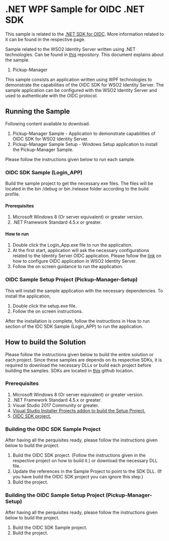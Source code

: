 # .NET WPF Sample for OIDC .NET SDK

This sample is related to the [.NET SDK for OIDC](). More information related to it can be found in the respective
 page. 

Sample related to the WSO2 Identity Server written using .NET technologies. Can be found in 
[this](https://github.com/wso2-extensions/identity-samples-dotnet) repository. This document explains about the sample. 

1. Pickup-Manager

This sample consists an application written using WPF technologies to demonstrate the capabilities of the OIDC SDK for 
WSO2 Identity Server. The sample application can be configured with the WSO2 Identity Server and used to authenticate 
with the OIDC protocol. 

## Running the Sample

Following content available to download.

1. Pickup-Manager Sample - Application to demonstrate capabilities of OIDC SDK for WSO2 Identity Server.
2. Pickup-Manager Sample Setup - Windows Setup application to install the Pickup-Manager Sample.

Please follow the instructions given below to run each sample. 

### OIDC SDK Sample (Login_APP)

Build the sample project to get the necessary exe files. The files will be located in the bin /debug or bin
/release folder according to the build profile.

#### Prerequisites

1. Microsoft Windows 8 (Or server equivalent) or greater version.
2. .NET Framework Standard 4.5.x or greater.

#### How to run

1. Double click the Login_App.exe file to run the application.
2. At the first start, application will ask the necessary configurations related to the Identity Server OIDC application.
Please follow the [link](https://is.docs.wso2.com/en/5.9.0/learn/configuring-oauth2-openid-connect-single-sign-on/) on how to configure OIDC application in WSO2 Identity Server. 
3. Follow the on screen guidance to run the application. 

### OIDC Sample Setup Project (Pickup-Manager-Setup)

This will install the sample application with the necessary dependencies. To install the application,
1. Double click the setup.exe file.
2. Follow the on screen instructions.

After the installation is complete, follow the instructions in How to run section of the IDC SDK Sample (Login_APP) to
run the application.

## How to build the Solution

Please follow the instructions given below to build the entire solution or each project. Since these samples are depends
on its respective SDKs, it is required to download the necessary DLLs or build each project before building the samples.
SDKs are located in [this](https://github.com/wso2-extensions/identity-sdks-dotnet) github location.

### Prerequisites

1. Microsoft Windows 8 (Or server equivalent) or greater version.
2. .NET Framework Standard 4.5.x or greater.
3. Visual Studio 2017 Community or greater.
4. [Visual Studio Installer Projects addon to build the Setup Project.](https://marketplace.visualstudio.com/items?itemName=VisualStudioClient.MicrosoftVisualStudio2017InstallerProjects) 
5. [OIDC SDK project.](https://github.com/wso2-extensions/identity-sdks-dotnet/tree/master/org.wso2.identity.sdk.oidc)

### Building the OIDC SDK Sample Project

After having all the perquisites ready, please follow the instructions given below to build the project. 

1. Build the OIDC SDK project. (Follow the instructions given in the respective project on how to build it.) or
download the necessary DLL file. 
2. Update the references in the Sample Project to point to the SDK DLL. (If you have build the OIDC SDK project you can ignore this step.)
3. Build the project.

### Building the OIDC Sample Setup Project (Pickup-Manager-Setup)

After having all the perquisites ready, please follow the instructions given below to build the project.

1. Build the OIDC SDK Sample project.
2. Build the project.